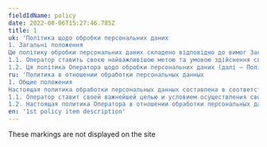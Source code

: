 ```yaml
---
fieldIdName: policy
date: 2022-08-06T15:27:46.785Z
title: 1
uk: 'Політика щодо обробки персональних даних
1. Загальні положення
Цю політику обробки персональних даних складено відповідно до вимог Закону України “Про захист персональних даних” від 01.06.2010 р. №2297-VI (далі - Закон), а також Генерального регламенту захисту даних (ЄС) 2016/679 від 27.04. 2016 р. (далі - Закон про персональні дані) та визначає порядок обробки персональних даних та заходи щодо забезпечення безпеки персональних даних, які вживає Шаєнко Юлія Юріївна (далі – Оператор).
1.1. Оператор ставить своєю найважливішою метою та умовою здійснення своєї діяльності дотримання прав і свобод людини та громадянина при обробці його персональних даних, у тому числі захисту прав на недоторканність приватного життя, особисту та сімейну таємницю.
1.2. Ця політика Оператора щодо обробки персональних даних (далі – Політика) застосовується до всієї інформації, яку Оператор може отримати про відвідувачів веб-сайту https://be-better.today.'
ru: 'Политика в отношении обработки персональных данных
1. Общие положения
Настоящая политика обработки персональных данных составлена в соответствии с требованиями Закона Украины “О защите персональных данных” от 01.06.2010 г. №2297-VI (далее - Закон), а также Генерального регламента о защите данных (ЕС) 2016/679 от 27.04.2016 г. (далее - Закон о персональных данных) и определяет порядок обработки персональных данных и меры по обеспечению безопасности персональных данных, предпринимаемые Шаенко Юлии Юрьевна (далее – Оператор).
1.1. Оператор ставит своей важнейшей целью и условием осуществления своей деятельности соблюдение прав и свобод человека и гражданина при обработке его персональных данных, в том числе защиты прав на неприкосновенность частной жизни, личную и семейную тайну.
1.2. Настоящая политика Оператора в отношении обработки персональных данных (далее – Политика) применяется ко всей информации, которую Оператор может получить о посетителях веб-сайта https://be-better.today.'
en: '1st policy item description'
---
```


These markings are not displayed on the site
